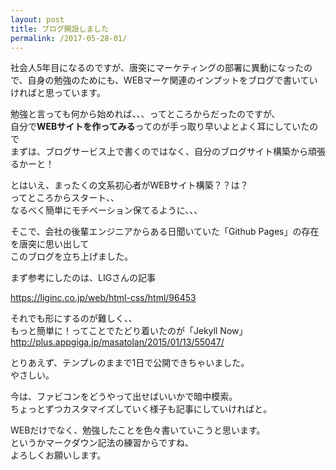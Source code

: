 ```yaml
---
layout: post
title: ブログ開設しました
permalink: /2017-05-28-01/
---
```


社会人5年目になるのですが、唐突にマーケティングの部署に異動になったので、自身の勉強のためにも、WEBマーケ関連のインプットをブログで書いていければと思っています。
  
  
勉強と言っても何から始めれば、、、ってところからだったのですが、  
自分で**WEBサイトを作ってみる**ってのが手っ取り早いよとよく耳にしていたので  
まずは、ブログサービス上で書くのではなく、自分のブログサイト構築から頑張るかーと！ 
  
  
とはいえ、まったくの文系初心者がWEBサイト構築？？は？  
ってところからスタート、、  
なるべく簡単にモチベーション保てるように、、、  
  
そこで、会社の後輩エンジニアからある日聞いていた「Github Pages」の存在を唐突に思い出して  
このブログを立ち上げました。  
  
  
まず参考にしたのは、LIGさんの記事  

<https://liginc.co.jp/web/html-css/html/96453>  
  
それでも形にするのが難しく、、  
もっと簡単に！ってことでたどり着いたのが「Jekyll Now」  
<http://plus.appgiga.jp/masatolan/2015/01/13/55047/>  
  
  
とりあえず、テンプレのままで1日で公開できちゃいました。  
やさしい。  
  
今は、ファビコンをどうやって出せばいいかで暗中模索。  
ちょっとずつカスタマイズしていく様子も記事にしていければと。  
  
WEBだけでなく、勉強したことを色々書いていこうと思います。  
というかマークダウン記法の練習からですね、  
よろしくお願いします。  
